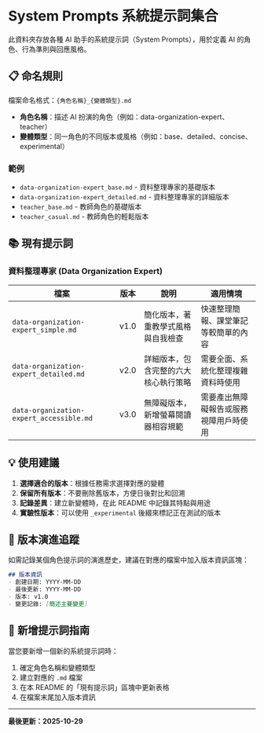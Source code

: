 # System Prompts 系統提示詞集合

此資料夾存放各種 AI 助手的系統提示詞（System Prompts），用於定義 AI 的角色、行為準則與回應風格。

## 📋 命名規則

檔案命名格式：`{角色名稱}_{變體類型}.md`

- **角色名稱**：描述 AI 扮演的角色（例如：data-organization-expert、teacher）
- **變體類型**：同一角色的不同版本或風格（例如：base、detailed、concise、experimental）

### 範例
- `data-organization-expert_base.md` - 資料整理專家的基礎版本
- `data-organization-expert_detailed.md` - 資料整理專家的詳細版本
- `teacher_base.md` - 教師角色的基礎版本
- `teacher_casual.md` - 教師角色的輕鬆版本

## 📚 現有提示詞

### 資料整理專家 (Data Organization Expert)

| 檔案 | 版本 | 說明 | 適用情境 |
|------|------|------|----------|
| `data-organization-expert_simple.md` | v1.0 | 簡化版本，著重教學式風格與自我檢查 | 快速整理簡報、課堂筆記等較簡單的內容 |
| `data-organization-expert_detailed.md` | v2.0 | 詳細版本，包含完整的六大核心執行策略 | 需要全面、系統化整理複雜資料時使用 |
| `data-organization-expert_accessible.md` | v3.0 | 無障礙版本，新增螢幕閱讀器相容規範 | 需要產出無障礙報告或服務視障用戶時使用 |

## 💡 使用建議

1. **選擇適合的版本**：根據任務需求選擇對應的變體
2. **保留所有版本**：不要刪除舊版本，方便日後對比和回溯
3. **記錄差異**：建立新變體時，在此 README 中記錄其特點與用途
4. **實驗性版本**：可以使用 `_experimental` 後綴來標記正在測試的版本

## 🔄 版本演進追蹤

如需記錄某個角色提示詞的演進歷史，建議在對應的檔案中加入版本資訊區塊：

```markdown
## 版本資訊
- 創建日期: YYYY-MM-DD
- 最後更新: YYYY-MM-DD
- 版本: v1.0
- 變更記錄: [簡述主要變更]
```

## 📝 新增提示詞指南

當您要新增一個新的系統提示詞時：

1. 確定角色名稱和變體類型
2. 建立對應的 `.md` 檔案
3. 在本 README 的「現有提示詞」區塊中更新表格
4. 在檔案末尾加入版本資訊

---

**最後更新：2025-10-29**
